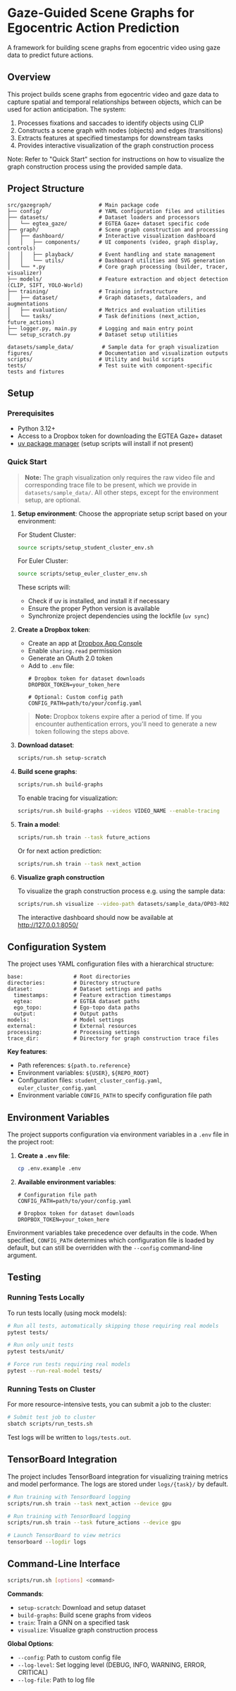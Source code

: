 # Gaze-Guided Scene Graphs for Egocentric Action Prediction

A framework for building scene graphs from egocentric video using gaze data to predict future actions.

## Overview

This project builds scene graphs from egocentric video and gaze data to capture spatial and temporal relationships between objects, which can be used for action anticipation. The system:

1. Processes fixations and saccades to identify objects using CLIP
2. Constructs a scene graph with nodes (objects) and edges (transitions)
3. Extracts features at specified timestamps for downstream tasks
4. Provides interactive visualization of the graph construction process

Note: Refer to "Quick Start" section for instructions on how to visualize the graph construction process using the provided sample data.

## Project Structure

```
src/gazegraph/               # Main package code
├── config/                  # YAML configuration files and utilities
├── datasets/                # Dataset loaders and processors
│   └── egtea_gaze/          # EGTEA Gaze+ dataset specific code
├── graph/                   # Scene graph construction and processing
│   ├── dashboard/           # Interactive visualization dashboard
│   │   ├── components/      # UI components (video, graph display, controls)
│   │   ├── playback/        # Event handling and state management
│   │   └── utils/           # Dashboard utilities and SVG generation
│   └── *.py                 # Core graph processing (builder, tracer, visualizer)
├── models/                  # Feature extraction and object detection (CLIP, SIFT, YOLO-World)
├── training/                # Training infrastructure
│   ├── dataset/             # Graph datasets, dataloaders, and augmentations
│   ├── evaluation/          # Metrics and evaluation utilities
│   └── tasks/               # Task definitions (next_action, future_actions)
├── logger.py, main.py       # Logging and main entry point
└── setup_scratch.py         # Dataset setup utilities

datasets/sample_data/         # Sample data for graph visualization
figures/                     # Documentation and visualization outputs
scripts/                     # Utility and build scripts  
tests/                       # Test suite with component-specific tests and fixtures
```

## Setup

### Prerequisites

- Python 3.12+
- Access to a Dropbox token for downloading the EGTEA Gaze+ dataset
- [uv package manager](https://astral.sh/uv) (setup scripts will install if not present)

### Quick Start

> **Note:** The graph visualization only requires the raw video file and corresponding trace file to be present, which we provide in `datasets/sample_data/`. All other steps, except for the environment setup, are optional.


1. **Setup environment**:
   Choose the appropriate setup script based on your environment:
   
   For Student Cluster:
   ```bash
   source scripts/setup_student_cluster_env.sh
   ```
   
   For Euler Cluster:
   ```bash
   source scripts/setup_euler_cluster_env.sh
   ```

   These scripts will:
   - Check if uv is installed, and install it if necessary
   - Ensure the proper Python version is available
   - Synchronize project dependencies using the lockfile (`uv sync`)

2. **Create a Dropbox token**:
   - Create an app at [Dropbox App Console](https://www.dropbox.com/developers/apps/)
   - Enable `sharing.read` permission
   - Generate an OAuth 2.0 token
   - Add to `.env` file: 
     ```
     # Dropbox token for dataset downloads
     DROPBOX_TOKEN=your_token_here
     
     # Optional: Custom config path
     CONFIG_PATH=path/to/your/config.yaml
     ```
   
   > **Note:** Dropbox tokens expire after a period of time. If you encounter authentication errors, you'll need to generate a new token following the steps above.

3. **Download dataset**:
   ```bash
   scripts/run.sh setup-scratch
   ```

4. **Build scene graphs**:
   ```bash
   scripts/run.sh build-graphs
   ```
   
   To enable tracing for visualization:
   ```bash
   scripts/run.sh build-graphs --videos VIDEO_NAME --enable-tracing
   ```

5. **Train a model**:
   ```bash
   scripts/run.sh train --task future_actions
   ```
   
   Or for next action prediction:
   ```bash
   scripts/run.sh train --task next_action
   ```

6. **Visualize graph construction**

   To visualize the graph construction process e.g. using the sample data:
   ```bash
   scripts/run.sh visualize --video-path datasets/sample_data/OP03-R02-TurkeySandwich.mp4 --trace-path datasets/sample_data/OP03-R02-TurkeySandwich_trace.jsonl
   ```

   The interactive dashboard should now be available at http://127.0.0.1:8050/
   

## Configuration System

The project uses YAML configuration files with a hierarchical structure:

```
base:                # Root directories
directories:         # Directory structure
dataset:             # Dataset settings and paths
  timestamps:        # Feature extraction timestamps
  egtea:             # EGTEA dataset paths
  ego_topo:          # Ego-topo data paths
  output:            # Output paths
models:              # Model settings
external:            # External resources
processing:          # Processing settings
trace_dir:           # Directory for graph construction trace files
```

**Key features**:
- Path references: `${path.to.reference}`
- Environment variables: `${USER}`, `${REPO_ROOT}`
- Configuration files: `student_cluster_config.yaml`, `euler_cluster_config.yaml`
- Environment variable `CONFIG_PATH` to specify configuration file path

## Environment Variables

The project supports configuration via environment variables in a `.env` file in the project root:

1. **Create a `.env` file**:
   ```bash
   cp .env.example .env
   ```

2. **Available environment variables**:
   ```
   # Configuration file path
   CONFIG_PATH=path/to/your/config.yaml
   
   # Dropbox token for dataset downloads
   DROPBOX_TOKEN=your_token_here
   ```

Environment variables take precedence over defaults in the code. When specified, `CONFIG_PATH` 
determines which configuration file is loaded by default, but can still be overridden with the
`--config` command-line argument.

## Testing

### Running Tests Locally

To run tests locally (using mock models):

```bash
# Run all tests, automatically skipping those requiring real models
pytest tests/

# Run only unit tests
pytest tests/unit/

# Force run tests requiring real models
pytest --run-real-model tests/
```

### Running Tests on Cluster

For more resource-intensive tests, you can submit a job to the cluster:

```bash
# Submit test job to cluster
sbatch scripts/run_tests.sh
```

Test logs will be written to `logs/tests.out`.

## TensorBoard Integration

The project includes TensorBoard integration for visualizing training metrics and model performance. The logs are stored under `logs/{task}/` by default.

```bash
# Run training with TensorBoard logging
scripts/run.sh train --task next_action --device gpu

# Run training with TensorBoard logging
scripts/run.sh train --task future_actions --device gpu

# Launch TensorBoard to view metrics
tensorboard --logdir logs
```

## Command-Line Interface

```bash
scripts/run.sh [options] <command>
```

**Commands**:
- `setup-scratch`: Download and setup dataset
- `build-graphs`: Build scene graphs from videos
- `train`: Train a GNN on a specified task
- `visualize`: Visualize graph construction process

**Global Options**:
- `--config`: Path to custom config file
- `--log-level`: Set logging level (DEBUG, INFO, WARNING, ERROR, CRITICAL)
- `--log-file`: Path to log file
